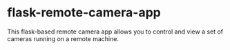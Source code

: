 # flask-remote-camera-app
This flask-based remote camera app allows you to control and view a set of cameras running on a remote machine. 
